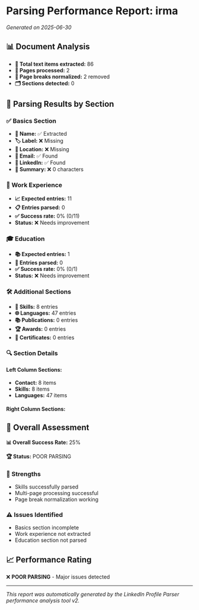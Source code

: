 # Parsing Performance Report: irma

*Generated on 2025-06-30*

## 📊 Document Analysis
- **📄 Total text items extracted:** 86
- **📑 Pages processed:** 2
- **🔄 Page breaks normalized:** 2 removed
- **🗂️ Sections detected:** 0

## 🎯 Parsing Results by Section

### ✅ Basics Section
- **👤 Name:** ✅ Extracted
- **🏷️ Label:** ❌ Missing
- **📍 Location:** ❌ Missing
- **📧 Email:** ✅ Found
- **🔗 LinkedIn:** ✅ Found
- **📝 Summary:** ❌ 0 characters

### 💼 Work Experience
- **📈 Expected entries:** 11
- **📋 Entries parsed:** 0
- **✅ Success rate:** 0% (0/11)
- **Status:** ❌ Needs improvement

### 🎓 Education
- **📚 Expected entries:** 1
- **🏫 Entries parsed:** 0
- **✅ Success rate:** 0% (0/1)
- **Status:** ❌ Needs improvement

### 🛠️ Additional Sections
- **🔧 Skills:** 8 entries
- **🌐 Languages:** 47 entries
- **📚 Publications:** 0 entries
- **🏆 Awards:** 0 entries
- **📜 Certificates:** 0 entries

### 🔍 Section Details
#### Left Column Sections:
- **Contact:** 8 items
- **Skills:** 8 items
- **Languages:** 47 items

#### Right Column Sections:


## 🎯 Overall Assessment

**📊 Overall Success Rate:** 25%

**🏆 Status:** POOR PARSING

### 💪 Strengths
- Skills successfully parsed
- Multi-page processing successful
- Page break normalization working

### ⚠️ Issues Identified
- Basics section incomplete
- Work experience not extracted
- Education section not parsed

## 📈 Performance Rating

❌ **POOR PARSING** - Major issues detected

---
*This report was automatically generated by the LinkedIn Profile Parser performance analysis tool v2.*
